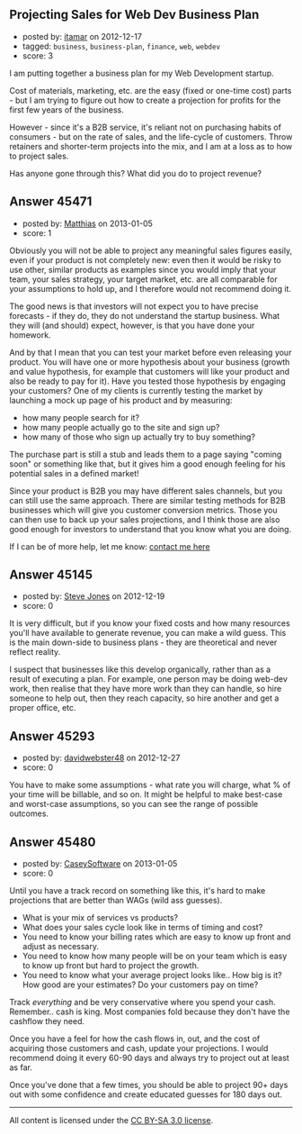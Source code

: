 ## Projecting Sales for Web Dev Business Plan

- posted by: [itamar](https://stackexchange.com/users/-1/22147-itamar) on 2012-12-17
- tagged: `business`, `business-plan`, `finance`, `web`, `webdev`
- score: 3

I am putting together a business plan for my Web Development startup.

Cost of materials, marketing, etc. are the easy (fixed or one-time cost) parts - but I am trying to figure out how to create a projection for profits for the first few years of the business.

However - since it's a B2B service, it's reliant not on purchasing habits of consumers - but on the rate of sales, and the life-cycle of customers. Throw retainers and shorter-term projects into the mix, and I am at a loss as to how to project sales.

Has anyone gone through this? What did you do to project revenue?




## Answer 45471

- posted by: [Matthias](https://stackexchange.com/users/-1/18238-matthias) on 2013-01-05
- score: 1

<p>Obviously you will not be able to project any meaningful sales figures easily, even if your product is not completely new: even then it would be risky to use other, similar products as examples since you would imply that your team, your sales strategy, your target market, etc. are all comparable for your assumptions to hold up, and I therefore would not recommend doing it.</p>

<p>The good news is that investors will not expect you to have precise forecasts - if they do, they do not understand the startup business. What they will (and should) expect, however, is that you have done your homework.</p>

<p>And by that I mean that you can test your market before even releasing your product. You will have one or more hypothesis about your business (growth and value hypothesis, for example that customers will like your product and also be ready to pay for it). Have you tested those hypothesis by engaging your customers? One of my clients is currently testing the market by launching a mock up page of his product and by measuring:</p>

<ul>
<li>how many people search for it?</li>
<li>how many people actually go to the site and sign up?</li>
<li>how many of those who sign up actually try to buy something?</li>
</ul>

<p>The purchase part is still a stub and leads them to a page saying "coming soon" or something like that, but it gives him a good enough feeling for his potential sales in a defined market!</p>

<p>Since your product is B2B you may have different sales channels, but you can still use the same approach. There are similar testing methods for B2B businesses which will give you customer conversion metrics. Those you can then use to back up your sales projections, and I think those are also good enough for investors to understand that you know what you are doing.</p>

<p>If I can be of more help, let me know: <a href="http://matthiaslissner.wordpress.com" rel="nofollow">contact me here</a></p>



## Answer 45145

- posted by: [Steve Jones](https://stackexchange.com/users/-1/12985-steve-jones) on 2012-12-19
- score: 0

It is very difficult, but if you know your fixed costs and how many resources you'll have available to generate revenue, you can make a wild guess. This is the main down-side to business plans - they are theoretical and never reflect reality.

I suspect that businesses like this develop organically, rather than as a result of executing a plan. For example, one person may be doing web-dev work, then realise that they have more work than they can handle, so hire someone to help out, then they reach capacity, so hire another and get a proper office, etc.


## Answer 45293

- posted by: [davidwebster48](https://stackexchange.com/users/-1/22267-davidwebster48) on 2012-12-27
- score: 0

You have to make some assumptions - what rate you will charge, what % of your time will be billable, and so on. It might be helpful to make best-case and worst-case assumptions, so you can see the range of possible outcomes.



## Answer 45480

- posted by: [CaseySoftware](https://stackexchange.com/users/-1/11314-caseysoftware) on 2013-01-05
- score: 0

Until you have a track record on something like this, it's hard to make projections that are better than WAGs (wild ass guesses).

 - What is your mix of services vs products?
 - What does your sales cycle look like in terms of timing and cost?
 - You need to know your billing rates which are easy to know up front and adjust as necessary.
 - You need to know how many people will be on your team which is easy to know up front but hard to project the growth.
 - You need to know what your average project looks like.. How big is it? How good are your estimates? Do your customers pay on time?

Track *everything* and be very conservative where you spend your cash. Remember.. cash is king. Most companies fold because they don't have the cashflow they need.

Once you have a feel for how the cash flows in, out, and the cost of acquiring those customers and cash, update your projections. I would recommend doing it every 60-90 days and always try to project out at least as far.

Once you've done that a few times, you should be able to project 90+ days out with some confidence and create educated guesses for 180 days out.



---

All content is licensed under the [CC BY-SA 3.0 license](https://creativecommons.org/licenses/by-sa/3.0/).
